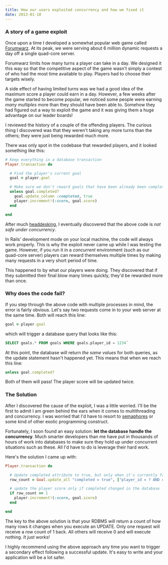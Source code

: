 ```yaml
---
title: How our users exploited concurrency and how we fixed it
date: 2013-01-10
---
```


### A story of a game exploit

Once upon a time I developed a somewhat popular web game called [Forumwarz](http://www.forumwarz.com/). At its peak, we were serving about 6 million dynamic requests a day off a single quad-core server.

Forumwarz limits how many turns a player can take in a day. We designed it this way so that the competitive aspect of the game wasn't simply a contest of who had the most time available to play. Players had to choose their targets wisely.

A side effect of having limited turns was we had a good idea of the maximum score a player could earn in a day. However, a few weeks after the game started to become popular, we noticed some people were earning *many multiples* more than they should have been able to. Somehow they had figured out a way to exploit the game and it was giving them a huge advantage on our leader boards!

I reviewed the history of a couple of the offending players. The curious thing I discovered was that they weren't taking any more turns than the others; they were just being rewarded much more.

There was only spot in the codebase that rewarded players, and it looked something like this:

```ruby
# Keep everything in a database transaction
Player.transaction do

  # Find the player's current goal
  goal = player.goal

  # Make sure we don't reward goals that have been already been completed
  unless goal.completed?
    goal.update_column :completed, true
    player.increment!(:score, goal.score)
  end

end
```

After much [headdesking](http://www.urbandictionary.com/define.php?term=headdesk), I eventually discovered that the above code is *not safe under concurrency*.

In Rails' development mode on your local machine, the code will always work properly. This is why the exploit never came up while I was testing the game. However, if you run it in a *concurrent* environment (such as our quad-core server) players can reward themselves multiple times by making many requests in a very short period of time.

This happened to by what our players were doing. They discovered that if they submitted their final blow many times quickly, they'd be rewarded more than once.

### Why does the code fail?

If you step through the above code with multiple processes in mind, the error is fairly obvious. Let's say two requests come in to your web server at the same time. Both will reach this line:


```ruby
goal = player.goal
```

which will trigger a database query that looks like this:

```sql
SELECT goals.* FROM goals WHERE goals.player_id = 1234`
```

At this point, the database will return *the same values* for both queries, as the update statement hasn't happened yet. This means that when we reach this line:


```ruby
unless goal.completed?
```

Both of them will pass! The player score will be updated twice.


### The Solution

After I discovered the cause of the exploit, I was a little worried. I'll be the first to admit I am green behind the ears when it comes to multithreading and concurrency. I was worried that I'd have to resort to [semaphores][1] or some kind of other exotic programming construct.

Fortunately, I soon found an easy solution: **let the database handle the concurrency**. Much smarter developers than me have put in thousands of hours of work into databases to make sure they hold up under concurrent situations such as these. All I'd have to do is leverage their hard work.

Here's the solution I came up with:


```ruby
Player.transaction do

  # Update completed attribute to true, but only when it's currently false
  row_count = Goal.update_all "completed = true", ["player_id = ? AND completed = false", player.id]

  # update the player score only if completed changed in the database
  if row_count == 1
    player.increment!(:score, goal.score)
  end

end
```

The key to the above solution is that your RDBMS will return a count of how many rows it changes when you execute an UPDATE. Only one request will receive a row count of 1 back. All others will receive 0 and will execute nothing. *It just works!*

I highly recommend using the above approach any time you want to trigger a secondary effect following a successful update. It's easy to write and your application will be a lot safer.

[1]: http://en.wikipedia.org/wiki/Semaphore_(programming)
